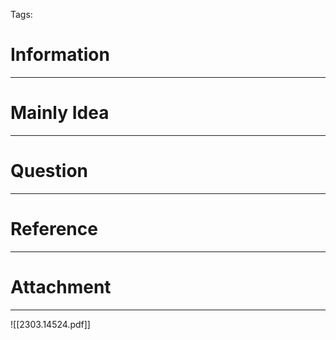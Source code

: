 Tags: 
# Information
---


# Mainly Idea
---


# Question
---


# Reference
---


# Attachment
---
![[2303.14524.pdf]]